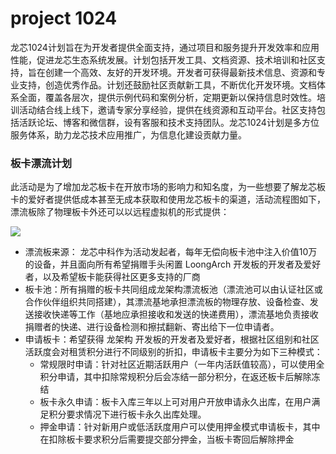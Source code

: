 # project 1024

   龙芯1024计划旨在为开发者提供全面支持，通过项目和服务提升开发效率和应用性能，促进龙芯生态系统发展。计划包括开发工具、文档资源、技术培训和社区支持，旨在创建一个高效、友好的开发环境。开发者可获得最新技术信息、资源和专业支持，创造优秀作品。计划还鼓励社区贡献新工具，不断优化开发环境。文档体系全面，覆盖各层次，提供示例代码和案例分析，定期更新以保持信息时效性。培训活动结合线上线下，邀请专家分享经验，提供在线资源和互动平台。社区支持包括活跃论坛、博客和微信群，设有客服和技术支持团队。龙芯1024计划是多方位服务体系，助力龙芯技术应用推广，为信息化建设贡献力量。

### 板卡漂流计划

此活动是为了增加龙芯板卡在开放市场的影响力和知名度，为一些想要了解龙芯板卡的爱好者提供低成本甚至无成本获取和使用龙芯板卡的渠道，活动流程图如下，漂流板除了物理板卡外还可以以远程虚拟机的形式提供：

<div drawio-diagram="93"><img src="https://wiki.whlug.cn/uploads/images/drawio/2024-10/drawing-4-1729683352.png"></div>

* 漂流板来源： 龙芯中科作为活动发起者，每年无偿向板卡池中注入价值10万的设备，并且面向所有希望捐赠手头闲置 LoongArch 开发板的开发者及爱好者，以及希望板卡能获得社区更多支持的厂商
* 板卡池：所有捐赠的板卡共同组成龙架构漂流板池（漂流池可以由认证社区或合作伙伴组织共同搭建），其漂流基地承担漂流板的物理存放、设备检查、发送接收快递等工作（基地应承担接收和发送的快递费用），漂流基地负责接收捐赠者的快递、进行设备检测和擦拭翻新、寄出给下一位申请者。
* 申请板卡：希望获得 龙架构 开发板的开发者及爱好者，根据社区组别和社区活跃度会对租赁积分进行不同级别的折扣，申请板卡主要分为如下三种模式：
  * 常规限时申请：针对社区近期活跃用户（一年内活跃值较高），可以使用全积分申请，其中扣除常规积分后会冻结一部分积分，在返还板卡后解除冻结
  * 板卡永久申请：板卡入库三年以上可对用户开放申请永久出库，在用户满足积分要求情况下进行板卡永久出库处理。
  * 押金申请：针对新用户或低活跃度用户可以使用押金模式申请板卡，其中在扣除板卡要求积分后需要提交部分押金，当板卡寄回后解除押金
